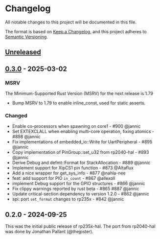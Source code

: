 # Changelog

All notable changes to this project will be documented in this file.

The format is based on [Keep a Changelog](https://keepachangelog.com/en/1.0.0/),
and this project adheres to [Semantic Versioning](https://semver.org/spec/v2.0.0.html).

## [Unreleased]

## [0.3.0] - 2025-03-02

### MSRV

The Minimum-Supported Rust Version (MSRV) for the next release is 1.79

- Bump MSRV to 1.79 to enable inline\_const, used for static asserts.

### Changed

- Enable co-processors when spawning on core1 - #900 @jannic
- Set EXTEXCLALL when enabling multi-core operation, fixing atomics - #898 @jannic
- Fix implementations of embedded\_io::Write for UartPeripheral - #895 @jannic
- Copy implementation of PinGroup::set\_u32 from rp2040-hal - #893 @jannic
- Derive Debug and defmt::Format for StackAllocation - #889 @jannic
- Implement support for XipCS1 pin function - #873 @Altaflux
- Add a nice wrapper for get\_sys\_info - #877 @nahla-nee
- feat: add support for PIO `in_count` - #867 @allexoll
- implement Debug support for the GPIO structures - #866 @jannic
- Fix clippy warnings reported by rust beta - #865 #887 @jannic
- Update critical-section dependency to version 1.2.0 - #862 @jannic
- spi: port `set_format` changes to rp235x - #842 @jannic

## 0.2.0 - 2024-09-25

This was the initial public release of rp235x-hal. The port from
rp2040-hal was done by Jonathan Pallant (@thejpster).

[Unreleased]: https://github.com/rp-rs/rp-hal/compare/rp235x-hal-0.3.0...HEAD
[0.3.0]: https://github.com/rp-rs/rp-hal/compare/rp235x-hal-0.2.0...rp235x-hal-0.3.0
